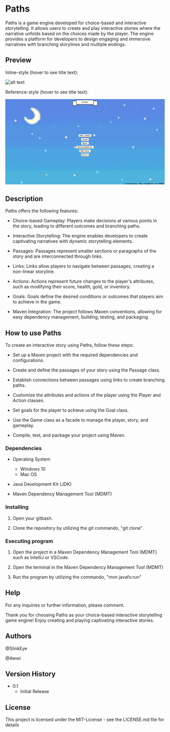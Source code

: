 # Paths

Paths is a game engine developed for choice-based and interactive storytelling. It allows users to create and play interactive stories where the narrative unfolds based on the choices made by the player. The engine provides a platform for developers to design engaging and immersive narratives with branching storylines and multiple endings.

## Preview


Inline-style (hover to see title text):

![alt text](img/markdown_logo.png "Title Text")

Reference-style (hover to see title text):

![alt text1][logo]

[logo]: src/main/resources/images/background/Capture.png "adada"


## Description

Paths offers the following features:

- Choice-based Gameplay: Players make decisions at various points in the story, leading to different outcomes and branching paths.

- Interactive Storytelling: The engine enables developers to create captivating narratives with dynamic storytelling elements.

- Passages: Passages represent smaller sections or paragraphs of the story and are interconnected through links.

- Links: Links allow players to navigate between passages, creating a non-linear storyline.

- Actions: Actions represent future changes to the player's attributes, such as modifying their score, health, gold, or inventory.

- Goals: Goals define the desired conditions or outcomes that players aim to achieve in the game.

- Maven Integration: The project follows Maven conventions, allowing for easy dependency management, building, testing, and packaging.

## How to use Paths

To create an interactive story using Paths, follow these steps:

- Set up a Maven project with the required dependencies and configurations.

- Create and define the passages of your story using the Passage class.

- Establish connections between passages using links to create branching paths.

- Customize the attributes and actions of the player using the Player and Action classes.

- Set goals for the player to achieve using the Goal class.

- Use the Game class as a facade to manage the player, story, and gameplay.

- Compile, test, and package your project using Maven.

### Dependencies

* Operating System
    - Windows 10
    - Mac OS

* Java Development Kit (JDK)

* Maven Dependency Management Tool (MDMT)


### Installing

1. Open your gitbash.

2. Clone the repository by utilizing the git commando, "git clone". 


### Executing program

1. Open the project in a Maven Dependency Management Tool (MDMT) such as IntelliJ or VSCode.

2. Open the terminal in the Maven Dependency Management Tool (MDMT)

3. Run the program by utilizing the commando, "mvn javafx:run"


## Help

For any inquiries or further information, please comment.

Thank you for choosing Paths as your choice-based interactive storytelling game engine! Enjoy creating and playing captivating interactive stories.


## Authors

@SlinkEye

@Awwi


## Version History

* 0.1
    * Initial Release


## License

This project is licensed under the MIT-License - see the LICENSE.md file for details
